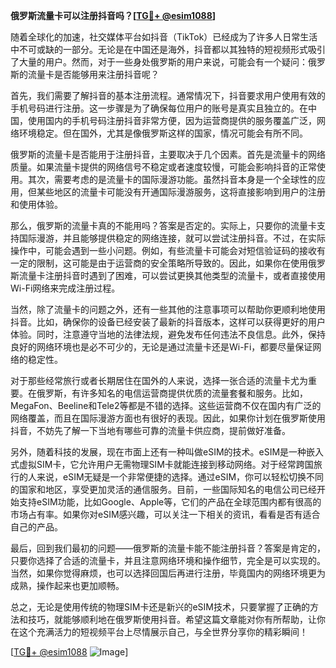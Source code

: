 **俄罗斯流量卡可以注册抖音吗？[[TG💪+ @esim1088](https://t.me/s/esim1088)]**

随着全球化的加速，社交媒体平台如抖音（TikTok）已经成为了许多人日常生活中不可或缺的一部分。无论是在中国还是海外，抖音都以其独特的短视频形式吸引了大量的用户。然而，对于一些身处俄罗斯的用户来说，可能会有一个疑问：俄罗斯的流量卡是否能够用来注册抖音呢？

首先，我们需要了解抖音的基本注册流程。通常情况下，抖音要求用户使用有效的手机号码进行注册。这一步骤是为了确保每位用户的账号是真实且独立的。在中国，使用国内的手机号码注册抖音非常方便，因为运营商提供的服务覆盖广泛，网络环境稳定。但在国外，尤其是像俄罗斯这样的国家，情况可能会有所不同。

俄罗斯的流量卡是否能用于注册抖音，主要取决于几个因素。首先是流量卡的网络质量。如果流量卡提供的网络信号不稳定或者速度较慢，可能会影响抖音的正常使用。其次，需要考虑的是流量卡的国际漫游功能。虽然抖音本身是一个全球性的应用，但某些地区的流量卡可能没有开通国际漫游服务，这将直接影响到用户的注册和使用体验。

那么，俄罗斯的流量卡真的不能用吗？答案是否定的。实际上，只要你的流量卡支持国际漫游，并且能够提供稳定的网络连接，就可以尝试注册抖音。不过，在实际操作中，可能会遇到一些小问题。例如，有些流量卡可能会对短信验证码的接收有一定的限制，这可能是由于运营商的安全策略所导致的。因此，如果你在使用俄罗斯流量卡注册抖音时遇到了困难，可以尝试更换其他类型的流量卡，或者直接使用Wi-Fi网络来完成注册过程。

当然，除了流量卡的问题之外，还有一些其他的注意事项可以帮助你更顺利地使用抖音。比如，确保你的设备已经安装了最新的抖音版本，这样可以获得更好的用户体验。同时，注意遵守当地的法律法规，避免发布任何违法不良信息。此外，保持良好的网络环境也是必不可少的，无论是通过流量卡还是Wi-Fi，都要尽量保证网络的稳定性。

对于那些经常旅行或者长期居住在国外的人来说，选择一张合适的流量卡尤为重要。在俄罗斯，有许多知名的电信运营商提供优质的流量套餐和服务。比如，MegaFon、Beeline和Tele2等都是不错的选择。这些运营商不仅在国内有广泛的网络覆盖，而且在国际漫游方面也有很好的表现。因此，如果你计划在俄罗斯使用抖音，不妨先了解一下当地有哪些可靠的流量卡供应商，提前做好准备。

另外，随着科技的发展，现在市面上还有一种叫做eSIM的技术。eSIM是一种嵌入式虚拟SIM卡，它允许用户无需物理SIM卡就能连接到移动网络。对于经常跨国旅行的人来说，eSIM无疑是一个非常便捷的选择。通过eSIM，你可以轻松切换不同的国家和地区，享受更加灵活的通信服务。目前，一些国际知名的电信公司已经开始支持eSIM功能，比如Google、Apple等，它们的产品在全球范围内都有很高的市场占有率。如果你对eSIM感兴趣，可以关注一下相关的资讯，看看是否有适合自己的产品。

最后，回到我们最初的问题——俄罗斯的流量卡能不能注册抖音？答案是肯定的，只要你选择了合适的流量卡，并且注意网络环境和操作细节，完全是可以实现的。当然，如果你觉得麻烦，也可以选择回国后再进行注册，毕竟国内的网络环境更为成熟，操作起来也更加顺畅。

总之，无论是使用传统的物理SIM卡还是新兴的eSIM技术，只要掌握了正确的方法和技巧，就能够顺利地在俄罗斯使用抖音。希望这篇文章能对你有所帮助，让你在这个充满活力的短视频平台上尽情展示自己，与全世界分享你的精彩瞬间！

[[TG💪+ @esim1088](https://t.me/s/esim1088) ![Image](https://i.postimg.cc/4NQfJmqS/Snipaste-2025-05-13-00-14-12.png)]